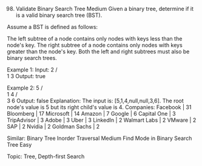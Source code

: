 98. Validate Binary Search Tree
Medium
Given a binary tree, determine if it is a valid binary search tree (BST).

Assume a BST is defined as follows:

The left subtree of a node contains only nodes with keys less than the node's key.
The right subtree of a node contains only nodes with keys greater than the node's key.
Both the left and right subtrees must also be binary search trees.

Example 1:
Input:
    2
   / \
  1   3
Output: true

Example 2:
    5
   / \
  1   4
     / \
    3   6
Output: false
Explanation: The input is: [5,1,4,null,null,3,6]. The root node's value
             is 5 but its right child's value is 4.
Companies: Facebook | 31 Bloomberg | 17 Microsoft | 14 Amazon | 7 Google | 6 Capital One | 3 TripAdvisor | 3 Adobe | 3 Uber | 3 LinkedIn | 2 Walmart Labs | 2 VMware | 2 SAP | 2 Nvidia | 2 Goldman Sachs | 2

Similar: 
Binary Tree Inorder Traversal Medium
Find Mode in Binary Search Tree Easy

Topic: Tree, Depth-first Search

